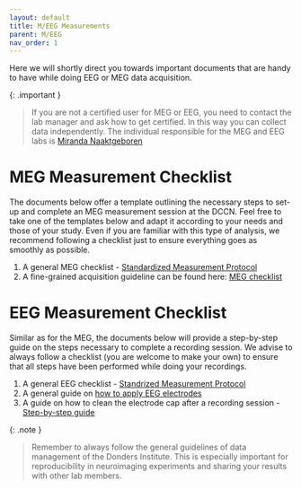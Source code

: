 ```yaml
---
layout: default
title: M/EEG Measurements
parent: M/EEG
nav_order: 1
---
```


Here we will shortly direct you towards important documents that are handy to have while doing EEG or MEG data acquisition. 

{: .important }
>  If you are not a certified user for MEG or EEG, you need to contact the lab manager and ask how to get certified. In this way you can collect data independently. The individual responsible for the MEG and EEG labs is [Miranda Naaktgeboren](https://www.ru.nl/personen/naaktgeboren-m)

# MEG Measurement Checklist
The documents below offer a template outlining the necessary steps to set-up and complete an MEG measurement session at the DCCN.
Feel free to take one of the templates below and adapt it according to your needs and those of your study. 
Even if you are familiar with this type of analysis, we recommend following a checklist just to ensure everything goes as smoothly as possible. 

1. A general MEG checklist - [Standardized Measurement Protocol](https://intranet.donders.ru.nl/fileadmin/user_upload/DCCN/Laboratories/MEG/Procedures/MEG_StandardMeasurementProtocol2020.pdf)
2. A fine-grained acquisition guideline can be found here: [MEG checklist](./MEG_checklist.pdf)

# EEG Measurement Checklist
Similar as for the MEG, the documents below will provide a step-by-step guide on the steps necessary to complete a recording session.
We advise to always follow a checklist (you are welcome to make your own) to ensure that all steps have been performed while doing your recordings. 

1. A general EEG checklist - [Standrized Measurement Protocol](https://intranet.donders.ru.nl/fileadmin/user_upload/DCCN/Laboratories/EEG/Procedures/EEG__StandardMeasurementProtocol_2020.pdf)
2. A general guide on [how to apply EEG electrodes](https://intranet.donders.ru.nl/fileadmin/user_upload/DCCN/Laboratories/EEG/Procedures/20230825_EEG_experimental_procedure.pdf)
3. A guide on how to clean the electrode cap after a recording session - [Step-by-step guide](https://intranet.donders.ru.nl/uploads/media/Cleaningprocedure_EEG_March_2015.pdf)

{: .note }
>  Remember to always follow the general guidelines of data management of the Donders Institute. This is especially important for reproducibility in neuroimaging experiments and sharing your results with other lab members. 
